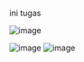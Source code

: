 ini tugas

![image](https://github.com/hdpdndi/den/assets/135584710/69663d7c-0429-4686-821b-a25ae8e2c6ce)

![image](https://github.com/hdpdndi/den/assets/135584710/45e43e95-cb15-4ccf-9109-9305a898cc69)
![image](https://github.com/hdpdndi/den/assets/135584710/be8c504b-4395-4aae-90f8-887f383b358c)
